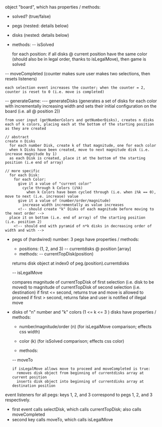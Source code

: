 object "board", which has properties / methods:
- solved? (true/false)
- pegs (nested: details below)
- disks (nested: details below)
- methods:
-- isSolved

    for each position: if all disks @ current position have the same color (should also be in legal order, thanks to isLegalMove), then game is solved

-- moveCompleted (counter makes sure user makes two selections, then resets listeners)

    each selection event increases the counter; when the counter = 2, counter is reset to 0 (i.e. move is completed)

-- generateGame:
--- generateDisks (generates a set of disks for each color with incrementally increasing width and sets their initial configuration on the board (i.e. all @ position 2))

    from user input (getNumberColors and getNumberDisks), creates n disks each of k colors, placing each at the bottom of the starting position as they are created

    // abstract
    create n Disks
      for each number Disk, create k of that magnitude, one for each color
      when k Disks have been created, move to next magnitude disk (i.e. increase magnitude by 1)
      as each Disk is created, place it at the bottom of the starting position (i.e end of array)

    // more specific
      for each Disk:
        for each Color:
          give it a value of "current color"
            cycle through k Colors (i%k)
              when k Colors have been cycled through (i.e. when i%k == 0), move to next (i.e. increase) value
          give it a value of (number/order/magnitude)
            increase width incrementally as value increases
          <!-- should create "k" Disks of each magnitude before moving to the next order -->
      place it on bottom (i.e. end of array) of the starting position (i.e. position 2)
        <!-- should end with pyramid of n*k disks in decreasing order of width and with -->


- pegs of (hardwired) number: 3
    pegs have properties / methods:
    - positions: (1, 2, and 3)
    -- currentdisks @ position [array]
    - methods:
    -- currentTopDisk(position)

    returns disk object at index0 of peg.(position).currentdisks

    -- isLegalMove

    compares magnitude of currentTopDisk of first selection (i.e. disk to be moved) to magnitude of currentTopDisk of second selection (i.e. destination)
      if first <= second, returns true and move is allowed to proceed
      if first > second, returns false and user is notified of illegal move

- disks of "n" number and "k" colors (1 <= k <= 3 )
    disks have properties / methods:

    - number/magnitude/order (n) (for isLegalMove comparison; effects css width)
    - color (k) (for isSolved comparison; effects css color)

    - methods:

    -- moveTo

      if isLegalMove allows move to proceed and moveCompleted is true:
        removes disk object from beginning of currentdisks array at current position
        inserts disk object into beginning of currentdisks array at destination position

event listeners for all pegs: keys 1, 2, and 3 correspond to pegs 1, 2, and 3 respectively.
- first event calls selectDisk, which calls currentTopDisk; also calls moveCompleted
- second key calls moveTo, which calls isLegalMove
